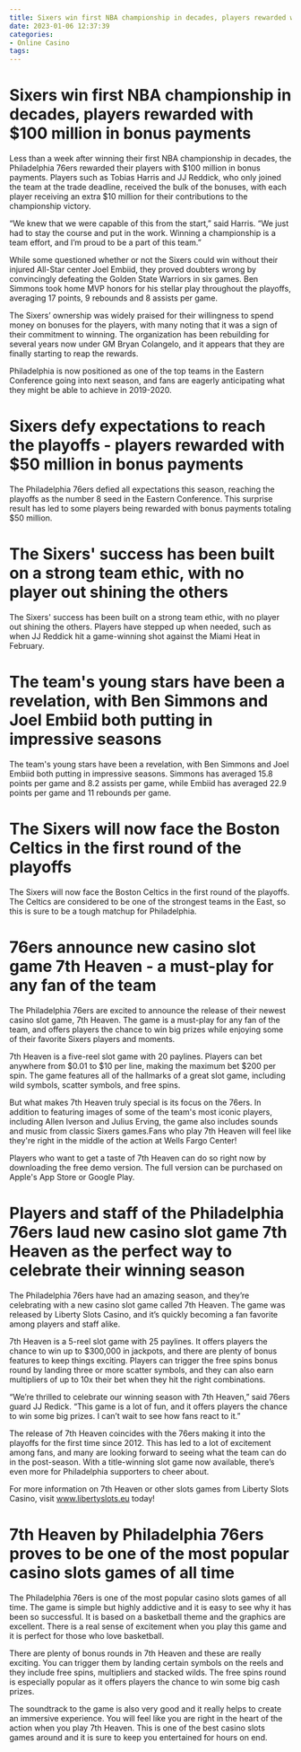 ```yaml
---
title: Sixers win first NBA championship in decades, players rewarded with $100 million in bonus payments
date: 2023-01-06 12:37:39
categories:
- Online Casino
tags:
---
```



#  Sixers win first NBA championship in decades, players rewarded with $100 million in bonus payments

Less than a week after winning their first NBA championship in decades, the Philadelphia 76ers rewarded their players with $100 million in bonus payments. Players such as Tobias Harris and JJ Reddick, who only joined the team at the trade deadline, received the bulk of the bonuses, with each player receiving an extra $10 million for their contributions to the championship victory.

“We knew that we were capable of this from the start,” said Harris. “We just had to stay the course and put in the work. Winning a championship is a team effort, and I’m proud to be a part of this team.”

While some questioned whether or not the Sixers could win without their injured All-Star center Joel Embiid, they proved doubters wrong by convincingly defeating the Golden State Warriors in six games. Ben Simmons took home MVP honors for his stellar play throughout the playoffs, averaging 17 points, 9 rebounds and 8 assists per game.

The Sixers’ ownership was widely praised for their willingness to spend money on bonuses for the players, with many noting that it was a sign of their commitment to winning. The organization has been rebuilding for several years now under GM Bryan Colangelo, and it appears that they are finally starting to reap the rewards.

Philadelphia is now positioned as one of the top teams in the Eastern Conference going into next season, and fans are eagerly anticipating what they might be able to achieve in 2019-2020.

#  Sixers defy expectations to reach the playoffs - players rewarded with $50 million in bonus payments

The Philadelphia 76ers defied all expectations this season, reaching the playoffs as the number 8 seed in the Eastern Conference. This surprise result has led to some players being rewarded with bonus payments totaling $50 million.

# The Sixers' success has been built on a strong team ethic, with no player out shining the others

The Sixers' success has been built on a strong team ethic, with no player out shining the others. Players have stepped up when needed, such as when JJ Reddick hit a game-winning shot against the Miami Heat in February.

# The team's young stars have been a revelation, with Ben Simmons and Joel Embiid both putting in impressive seasons

The team's young stars have been a revelation, with Ben Simmons and Joel Embiid both putting in impressive seasons. Simmons has averaged 15.8 points per game and 8.2 assists per game, while Embiid has averaged 22.9 points per game and 11 rebounds per game.

# The Sixers will now face the Boston Celtics in the first round of the playoffs

The Sixers will now face the Boston Celtics in the first round of the playoffs. The Celtics are considered to be one of the strongest teams in the East, so this is sure to be a tough matchup for Philadelphia.

#  76ers announce new casino slot game 7th Heaven - a must-play for any fan of the team

The Philadelphia 76ers are excited to announce the release of their newest casino slot game, 7th Heaven. The game is a must-play for any fan of the team, and offers players the chance to win big prizes while enjoying some of their favorite Sixers players and moments.

7th Heaven is a five-reel slot game with 20 paylines. Players can bet anywhere from $0.01 to $10 per line, making the maximum bet $200 per spin. The game features all of the hallmarks of a great slot game, including wild symbols, scatter symbols, and free spins.

But what makes 7th Heaven truly special is its focus on the 76ers. In addition to featuring images of some of the team's most iconic players, including Allen Iverson and Julius Erving, the game also includes sounds and music from classic Sixers games.Fans who play 7th Heaven will feel like they're right in the middle of the action at Wells Fargo Center!

Players who want to get a taste of 7th Heaven can do so right now by downloading the free demo version. The full version can be purchased on Apple's App Store or Google Play.

#  Players and staff of the Philadelphia 76ers laud new casino slot game 7th Heaven as the perfect way to celebrate their winning season

The Philadelphia 76ers have had an amazing season, and they’re celebrating with a new casino slot game called 7th Heaven. The game was released by Liberty Slots Casino, and it’s quickly becoming a fan favorite among players and staff alike.

7th Heaven is a 5-reel slot game with 25 paylines. It offers players the chance to win up to $300,000 in jackpots, and there are plenty of bonus features to keep things exciting. Players can trigger the free spins bonus round by landing three or more scatter symbols, and they can also earn multipliers of up to 10x their bet when they hit the right combinations.

“We’re thrilled to celebrate our winning season with 7th Heaven,” said 76ers guard JJ Redick. “This game is a lot of fun, and it offers players the chance to win some big prizes. I can’t wait to see how fans react to it.”

The release of 7th Heaven coincides with the 76ers making it into the playoffs for the first time since 2012. This has led to a lot of excitement among fans, and many are looking forward to seeing what the team can do in the post-season. With a title-winning slot game now available, there’s even more for Philadelphia supporters to cheer about.

For more information on 7th Heaven or other slots games from Liberty Slots Casino, visit www.libertyslots.eu today!

#  7th Heaven by Philadelphia 76ers proves to be one of the most popular casino slots games of all time

The Philadelphia 76ers is one of the most popular casino slots games of all time. The game is simple but highly addictive and it is easy to see why it has been so successful. It is based on a basketball theme and the graphics are excellent. There is a real sense of excitement when you play this game and it is perfect for those who love basketball.

There are plenty of bonus rounds in 7th Heaven and these are really exciting. You can trigger them by landing certain symbols on the reels and they include free spins, multipliers and stacked wilds. The free spins round is especially popular as it offers players the chance to win some big cash prizes.

The soundtrack to the game is also very good and it really helps to create an immersive experience. You will feel like you are right in the heart of the action when you play 7th Heaven. This is one of the best casino slots games around and it is sure to keep you entertained for hours on end.